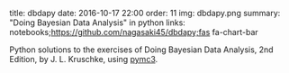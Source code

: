 title: dbdapy
date: 2016-10-17 22:00
order: 11
img: dbdapy.png
summary: "Doing Bayesian Data Analysis" in python
links: notebooks;https://github.com/nagasaki45/dbdapy;fas fa-chart-bar

Python solutions to the exercises of Doing Bayesian Data Analysis, 2nd
Edition, by J. L. Kruschke, using
[pymc3](https://github.com/pymc-devs/pymc3).
